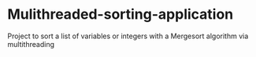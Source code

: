 # Mulithreaded-sorting-application
Project to sort a list of variables or integers with a Mergesort algorithm via multithreading
